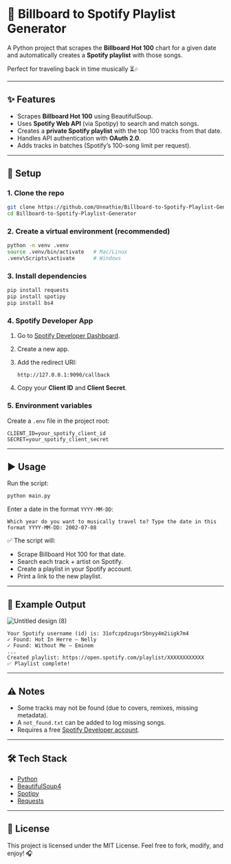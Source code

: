 # 🎵 Billboard to Spotify Playlist Generator

A Python project that scrapes the **Billboard Hot 100** chart for a given date and automatically creates a **Spotify playlist** with those songs.  

Perfect for traveling back in time musically ⏳🎶  

---

## ✨ Features
- Scrapes **Billboard Hot 100** using BeautifulSoup.
- Uses **Spotify Web API** (via Spotipy) to search and match songs.
- Creates a **private Spotify playlist** with the top 100 tracks from that date.
- Handles API authentication with **OAuth 2.0**.
- Adds tracks in batches (Spotify’s 100-song limit per request).

---

## 🚀 Setup

### 1. Clone the repo
```bash
git clone https://github.com/Unnathie/Billboard-to-Spotify-Playlist-Generator.git
cd Billboard-to-Spotify-Playlist-Generator
````

### 2. Create a virtual environment (recommended)

```bash
python -m venv .venv
source .venv/bin/activate   # Mac/Linux
.venv\Scripts\activate      # Windows
```

### 3. Install dependencies

```bash
pip install requests
pip install spotipy
pip install bs4
```

### 4. Spotify Developer App

1. Go to [Spotify Developer Dashboard](https://developer.spotify.com/dashboard/).
2. Create a new app.
3. Add the redirect URI:

   ```
   http://127.0.0.1:9090/callback
   ```
4. Copy your **Client ID** and **Client Secret**.

### 5. Environment variables

Create a `.env` file in the project root:

```
CLIENT_ID=your_spotify_client_id
SECRET=your_spotify_client_secret
```
---

## ▶️ Usage

Run the script:

```bash
python main.py
```

Enter a date in the format `YYYY-MM-DD`:

```
Which year do you want to musically travel to? Type the date in this format YYYY-MM-DD: 2002-07-08
```

✅ The script will:

* Scrape Billboard Hot 100 for that date.
* Search each track + artist on Spotify.
* Create a playlist in your Spotify account.
* Print a link to the new playlist.

---

## 📂 Example Output
![Untitled design (8)](https://github.com/user-attachments/assets/c6025bf0-8cc3-4d74-85ed-b2d50531580d)

```
Your Spotify username (id) is: 31ofczpdzugsr5bnyy4m2iigk7m4
✓ Found: Hot In Herre — Nelly
✓ Found: Without Me — Eminem
...
Created playlist: https://open.spotify.com/playlist/XXXXXXXXXXXX
✅ Playlist complete!
```

---

## ⚠️ Notes

* Some tracks may not be found (due to covers, remixes, missing metadata).
* A `not_found.txt` can be added to log missing songs.
* Requires a free [Spotify Developer account](https://developer.spotify.com/).

---

## 🛠️ Tech Stack

* [Python](https://www.python.org/)
* [BeautifulSoup4](https://www.crummy.com/software/BeautifulSoup/)
* [Spotipy](https://spotipy.readthedocs.io/en/latest/)
* [Requests](https://docs.python-requests.org/en/latest/)

---

## 📜 License

This project is licensed under the MIT License.
Feel free to fork, modify, and enjoy! 🎧

```

